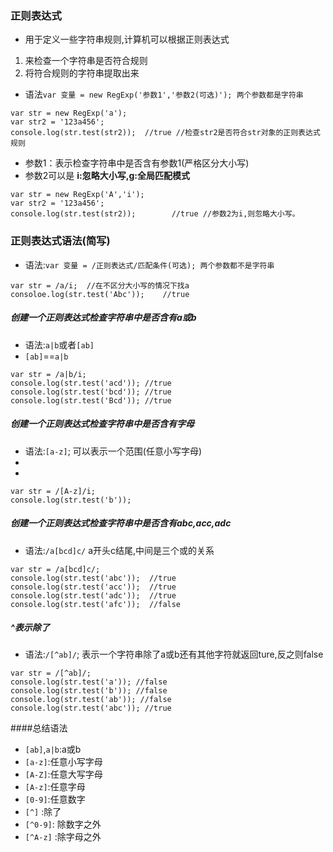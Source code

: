 ### 正则表达式
- 用于定义一些字符串规则,计算机可以根据正则表达式
1. 来检查一个字符串是否符合规则
2. 将符合规则的字符串提取出来
- 语法`var 变量 = new RegExp('参数1','参数2(可选)'); 两个参数都是字符串`
```
var str = new RegExp('a');
var str2 = '123a456';
console.log(str.test(str2));  //true //检查str2是否符合str对象的正则表达式规则
```
- 参数1：表示检查字符串中是否含有参数1(严格区分大小写)
- 参数2可以是 **i:忽略大小写,g:全局匹配模式**
```
var str = new RegExp('A','i');
var str2 = '123a456';
console.log(str.test(str2));        //true //参数2为i,则忽略大小写。
```
### 正则表达式语法(简写)
- 语法:`var 变量 = /正则表达式/匹配条件(可选); 两个参数都不是字符串`
```
var str = /a/i;  //在不区分大小写的情况下找a
consoloe.log(str.test('Abc'));    //true
``` 
##### 创建一个正则表达式检查字符串中是否含有a或b
- 语法:`a|b`或者`[ab]`
- `[ab]`==`a|b`
```
var str = /a|b/i;
console.log(str.test('acd')); //true
console.log(str.test('bcd')); //true
console.log(str.test('Bcd')); //true
```
##### 创建一个正则表达式检查字符串中是否含有字母
- 语法:`[a-z]`; 可以表示一个范围(任意小写字母)
- [A-Z]:任意大写字母(大写A到大写Z)
- [A-z]:任意字母(大写A到小写z)
```
var str = /[A-z]/i;
console.log(str.test('b'));
```
##### 创建一个正则表达式检查字符串中是否含有abc,acc,adc
- 语法:`/a[bcd]c/` a开头c结尾,中间是三个或的关系
```
var str = /a[bcd]c/;
console.log(str.test('abc'));  //true
console.log(str.test('acc'));  //true
console.log(str.test('adc'));  //true
console.log(str.test('afc'));  //false
```
##### ^表示除了
- 语法:`/[^ab]/`; 表示一个字符串除了a或b还有其他字符就返回ture,反之则false
```
var str = /[^ab]/;
console.log(str.test('a')); //false
console.log(str.test('b')); //false
console.log(str.test('ab')); //false
console.log(str.test('abc')); //true
```
####总结语法
- `[ab]`,`a|b`:a或b
- `[a-z]`:任意小写字母
- `[A-Z]`:任意大写字母
- `[A-z]`:任意字母
- `[0-9]`:任意数字
- `[^]`  :除了
- `[^0-9]`: 除数字之外 
- `[^A-z]` :除字母之外 

